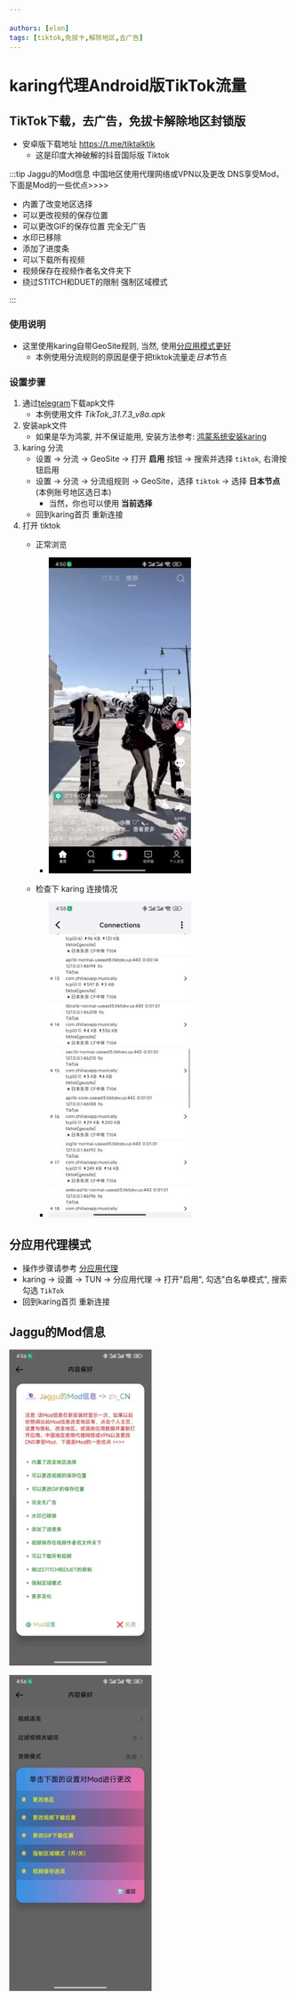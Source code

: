 ```yaml
---

authors: [elon]
tags: [tiktok,免拔卡,解除地区,去广告]
---
```

# karing代理Android版TikTok流量

## TikTok下载，去广告，免拔卡解除地区封锁版
- 安卓版下载地址 https://t.me/tiktalktik
  - 这是印度大神破解的抖音国际版 Tiktok

:::tip Jaggu的Mod信息
中国地区使用代理网络或VPN以及更改 DNS享受Mod，下面是Mod的一些优点>>>>

- 内置了改变地区选择
- 可以更改视频的保存位置
- 可以更改GIF的保存位置 完全无广告
- 水印已移除
- 添加了进度条
- 可以下载所有视频
- 视频保存在视频作者名文件夹下
- 绕过STITCH和DUET的限制 强制区域模式

:::

### 使用说明
- 这里使用karing自带GeoSite规则, 当然, 使用[分应用模式更好](#分应用代理模式)
  - 本例使用分流规则的原因是便于把tiktok流量走*日本*节点


### 设置步骤
1. 通过[telegram](https://t.me/tiktalktik)下载apk文件
   - 本例使用文件 *TikTok_31.7.3_v8a.apk*
2. 安装apk文件
   - 如果是华为鸿蒙, 并不保证能用, 安装方法参考: [鸿蒙系统安装karing](/blog/case/harmonyos)
3. karing 分流
    - 设置 -> 分流 -> GeoSite -> 打开 **启用** 按钮 -> 搜索并选择 `tiktok`, 右滑按钮启用
    - 设置 -> 分流 -> 分流组规则 -> GeoSite，选择 `tiktok` -> 选择 **日本节点**(本例账号地区选日本)
      - 当然，你也可以使用 **当前选择**
    - 回到karing首页 重新连接
4. 打开 tiktok
   - 正常浏览
     -  ![tiktok](./img/tiktok-1.jpg)

    - 检查下 karing 连接情况
      - ![karing con...](./img/tiktok-3.jpg)


## 分应用代理模式
- 操作步骤请参考 [分应用代理](/tutorial/perapp-proxy)
- karing -> 设置 -> TUN -> 分应用代理 -> 打开"启用", 勾选"白名单模式", 搜索勾选 `TikTok`
- 回到karing首页 重新连接


## Jaggu的Mod信息
![tiktok 提示信息](./img/tiktok-5.jpg)

![tiktok mod 设置](./img/tiktok-4.jpg)









